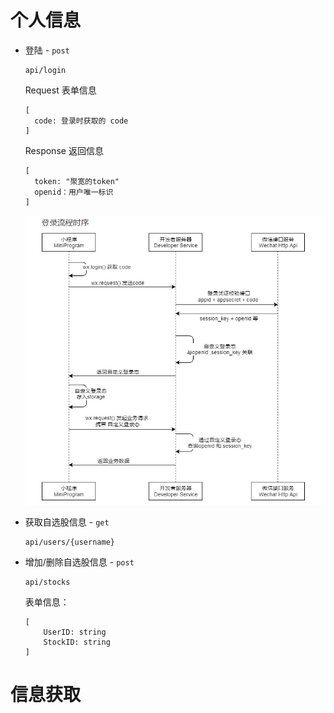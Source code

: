 # 个人信息

* 登陆 - `post`

  ```
  api/login
  ```

  Request 表单信息

  ```
  [
  	code: 登录时获取的 code
  ]
  ```

  Response 返回信息

  ```
  [
  	token: "聚宽的token"
  	openid：用户唯一标识	
  ]
  ```

  

  ![login](./images/login.png)

* 获取自选股信息 - `get`

  ```
  api/users/{username}
  ```

* 增加/删除自选股信息 - `post`

  ```
  api/stocks
  ```

  表单信息：

  ```
  [
      UserID: string
      StockID: string
  ]
  ```

# 信息获取


